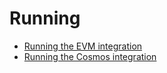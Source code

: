 # Running

- [Running the EVM integration](node/running-evm.md)
- [Running the Cosmos integration](node/running-cosmos.md)
